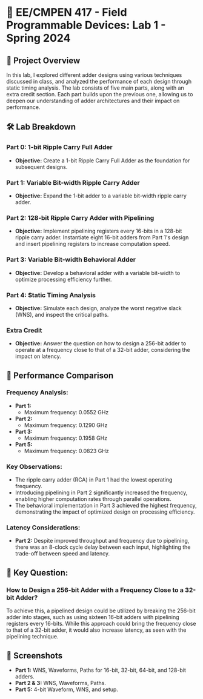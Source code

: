 # 🚀 EE/CMPEN 417 - Field Programmable Devices: Lab 1 - Spring 2024


## 📜 Project Overview

In this lab, I explored different adder designs using various techniques discussed in class, and analyzed the performance of each design through static timing analysis. The lab consists of five main parts, along with an extra credit section. Each part builds upon the previous one, allowing us to deepen our understanding of adder architectures and their impact on performance.

## 🛠️ Lab Breakdown

### Part 0: 1-bit Ripple Carry Full Adder
- **Objective:** Create a 1-bit Ripple Carry Full Adder as the foundation for subsequent designs.
  
### Part 1: Variable Bit-width Ripple Carry Adder
- **Objective:** Expand the 1-bit adder to a variable bit-width ripple carry adder.
  
### Part 2: 128-bit Ripple Carry Adder with Pipelining
- **Objective:** Implement pipelining registers every 16-bits in a 128-bit ripple carry adder. Instantiate eight 16-bit adders from Part 1's design and insert pipelining registers to increase computation speed.

### Part 3: Variable Bit-width Behavioral Adder
- **Objective:** Develop a behavioral adder with a variable bit-width to optimize processing efficiency further.

### Part 4: Static Timing Analysis
- **Objective:** Simulate each design, analyze the worst negative slack (WNS), and inspect the critical paths.

### Extra Credit
- **Objective:** Answer the question on how to design a 256-bit adder to operate at a frequency close to that of a 32-bit adder, considering the impact on latency.

## 🔬 Performance Comparison

### Frequency Analysis:
- **Part 1:**
  - Maximum frequency: 0.0552 GHz
- **Part 2:**
  - Maximum frequency: 0.1290 GHz
- **Part 3:**
  - Maximum frequency: 0.1958 GHz
- **Part 5:**
  - Maximum frequency: 0.0823 GHz

### Key Observations:
- The ripple carry adder (RCA) in Part 1 had the lowest operating frequency. 
- Introducing pipelining in Part 2 significantly increased the frequency, enabling higher computation rates through parallel operations.
- The behavioral implementation in Part 3 achieved the highest frequency, demonstrating the impact of optimized design on processing efficiency.

### Latency Considerations:
- **Part 2:** Despite improved throughput and frequency due to pipelining, there was an 8-clock cycle delay between each input, highlighting the trade-off between speed and latency.

## 🧠 Key Question: 
### How to Design a 256-bit Adder with a Frequency Close to a 32-bit Adder?
To achieve this, a pipelined design could be utilized by breaking the 256-bit adder into stages, such as using sixteen 16-bit adders with pipelining registers every 16-bits. While this approach could bring the frequency close to that of a 32-bit adder, it would also increase latency, as seen with the pipelining technique.

## 📸 Screenshots

- **Part 1:** WNS, Waveforms, Paths for 16-bit, 32-bit, 64-bit, and 128-bit adders.
- **Part 2 & 3:** WNS, Waveforms, Paths.
- **Part 5:** 4-bit Waveform, WNS, and setup.
